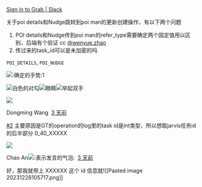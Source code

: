[Sign in to Grab | Slack](https://grab.slack.com/archives/C048HBNDLUT/p1703495222253719)

关于poi details和Nudge跳转到poi man的更新创建操作，有以下两个问题  

1. POI details和Nudge传到poi man的refer_type需要确定两个固定值用以区别，后端有个验证 cc [@wenyue.zhao](https://grab.slack.com/team/U0271RHPQKD)
2. 传过来的task_id可以是未加密的吗

`POI_DETAILS`, `POI_NUDGE`

![:确定的手势:](https://a.slack-edge.com/production-standard-emoji-assets/14.0/apple-small/1f44c@2x.png)1

![白色的对勾](https://a.slack-edge.com/production-standard-emoji-assets/14.0/apple-small/2705@2x.png)![眼睛](https://a.slack-edge.com/production-standard-emoji-assets/14.0/apple-small/1f440@2x.png)![举起双手](https://a.slack-edge.com/production-standard-emoji-assets/14.0/apple-small/1f64c@2x.png)

![](https://ca.slack-edge.com/EPTPF553J-WS8MXCUMD-382e30e0e07b-48)

Dongming Wang  [3 天前](https://grab.slack.com/archives/C048HBNDLUT/p1703497183969069?thread_ts=1703495222.253719&cid=C048HBNDLUT)  

[#2](https://grab.slack.com/archives/C01CFNGFX1Q) 主要原因是GT的operation的log里的task id是int类型，所以想取jarvis任务id的后半部分 0_40_XXXXX

![](https://ca.slack-edge.com/EPTPF553J-U02T9457D16-601650c724ad-48)

Chao An![:表示发言的气泡:](https://a.slack-edge.com/production-standard-emoji-assets/14.0/apple-large/1f4ac.png)  [3 天前](https://grab.slack.com/archives/C048HBNDLUT/p1703497231934879?thread_ts=1703495222.253719&cid=C048HBNDLUT)  

好，那我就带上 XXXXXX 这个 id 信息就![[Pasted image 20231228105717.png]]